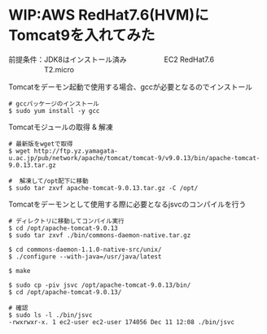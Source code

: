 
# WIP:AWS RedHat7.6(HVM)にTomcat9を入れてみた

前提条件：JDK8はインストール済み
　　　　　EC2 RedHat7.6
　　　　　T2.micro

Tomcatをデーモン起動で使用する場合、gccが必要となるのでインストール

```
# gccパッケージのインストール
$ sudo yum install -y gcc
```

Tomcatモジュールの取得 & 解凍
```
# 最新版をwgetで取得
$ wget http://ftp.yz.yamagata-u.ac.jp/pub/network/apache/tomcat/tomcat-9/v9.0.13/bin/apache-tomcat-9.0.13.tar.gz

#  解凍して/opt配下に移動
$ sudo tar zxvf apache-tomcat-9.0.13.tar.gz -C /opt/
```

Tomcatをデーモンとして使用する際に必要となるjsvcのコンパイルを行う

```
# ディレクトリに移動してコンパイル実行
$ cd /opt/apache-tomcat-9.0.13
$ sudo tar zxvf ./bin/commons-daemon-native.tar.gz

$ cd commons-daemon-1.1.0-native-src/unix/
$ ./configure --with-java=/usr/java/latest

$ make

$ sudo cp -piv jsvc /opt/apache-tomcat-9.0.13/bin/
$ cd /opt/apache-tomcat-9.0.13/

# 確認
$ sudo ls -l ./bin/jsvc
-rwxrwxr-x. 1 ec2-user ec2-user 174056 Dec 11 12:08 ./bin/jsvc
```
